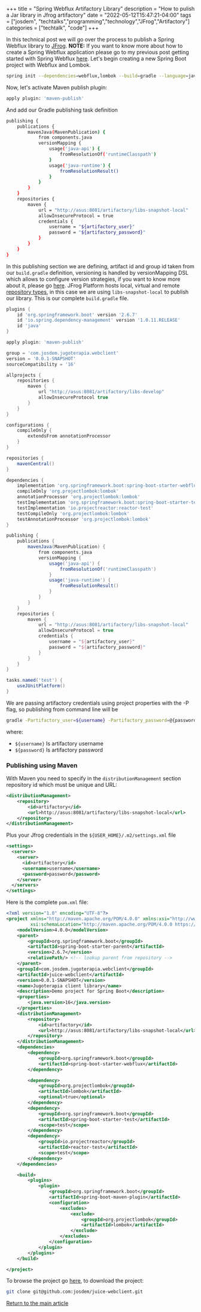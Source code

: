 +++
title =  "Spring Webflux Artifactory Library"
description = "How to pulish a Jar library in Jfrog artifactory"
date = "2022-05-12T15:47:21-04:00"
tags = ["josdem", "techtalks","programming","technology","JFrog","Artifactory"]
categories = ["techtalk", "code"]
+++

In this technical post we will go over the process to publish a Spring Webflux library to [JFrog](https://jfrog.com/). **NOTE:** If you want to know more about how to create a Spring Webflux application please go to my previous post getting started with Spring Webflux [here](/techtalk/spring/spring_webflux_basics). Let's begin creating a new Spring Boot project with Webflux and Lombok.

```bash
spring init --dependencies=webflux,lombok --build=gradle --language=java juice-webflux
```

Now, let's activate Maven publish plugin:

```bash
apply plugin: 'maven-publish'
```

And add our Gradle publishing task definition

```bash
publishing {
    publications {
        mavenJava(MavenPublication) {
            from components.java
            versionMapping {
                usage('java-api') {
                    fromResolutionOf('runtimeClasspath')
                }
                usage('java-runtime') {
                    fromResolutionResult()
                }
            }
        }
    }
    repositories {
        maven {
            url = "http://asus:8081/artifactory/libs-snapshot-local"
            allowInsecureProtocol = true
            credentials {
                username = "${artifactory_user}"
                password = "${artifactory_password}"
            }
        }
    }
}
```
In this publishing section we are defining, artifact id and group id taken from our `build.gradle` definition, versioning is handled by versionMapping DSL which allows to configure version strategies, if you want to know more about it, please go [here](https://docs.gradle.org/7.4.2/userguide/publishing_maven.html#publishing_maven:resolved_dependencies). JFrog Platform hosts local, virtual and remote [repository types](https://www.jfrog.com/confluence/display/JFROG/Repository+Management), in this case we are using `libs-snapshot-local` to publish our library. This is our complete `build.gradle` file.

```groovy
plugins {
    id 'org.springframework.boot' version '2.6.7'
    id 'io.spring.dependency-management' version '1.0.11.RELEASE'
    id 'java'
}

apply plugin: 'maven-publish'

group = 'com.josdem.jugoterapia.webclient'
version = '0.0.1-SNAPSHOT'
sourceCompatibility = '16'

allprojects {
    repositories {
        maven {
            url "http://asus:8081/artifactory/libs-develop"
            allowInsecureProtocol true
        }
    }
}

configurations {
    compileOnly {
        extendsFrom annotationProcessor
    }
}

repositories {
    mavenCentral()
}

dependencies {
    implementation 'org.springframework.boot:spring-boot-starter-webflux'
    compileOnly 'org.projectlombok:lombok'
    annotationProcessor 'org.projectlombok:lombok'
    testImplementation 'org.springframework.boot:spring-boot-starter-test'
    testImplementation 'io.projectreactor:reactor-test'
    testCompileOnly 'org.projectlombok:lombok'
    testAnnotationProcessor 'org.projectlombok:lombok'
}

publishing {
    publications {
        mavenJava(MavenPublication) {
            from components.java
            versionMapping {
                usage('java-api') {
                    fromResolutionOf('runtimeClasspath')
                }
                usage('java-runtime') {
                    fromResolutionResult()
                }
            }
        }
    }
    repositories {
        maven {
            url = "http://asus:8081/artifactory/libs-snapshot-local"
            allowInsecureProtocol = true
            credentials {
                username = "${artifactory_user}"
                password = "${artifactory_password}"
            }
        }
    }
}

tasks.named('test') {
    useJUnitPlatform()
}
```

We are passing artifactory credentials using project properties with the -P flag, so publishing from command line will be

```bash
gradle -Partifactory_user=${username} -Partifactory_password=@{password} publish
```

where:

- `${username}` Is artifactory username
- `${password}` Is artifactory password

### Publishing using Maven

With Maven you need to specify in the `distributionManagement` section repository id which must be unique and URL:

```xml
<distributionManagement>
    <repository>
        <id>artifactory</id>
        <url>http://asus:8081/artifactory/libs-snapshot-local</url>
    </repository>
</distributionManagement>
```

Plus your Jfrog credentials in the `${USER_HOME}/.m2/settings.xml` file

```xml
<settings>
  <servers>
    <server>
      <id>artifactory</id>
      <username>username</username>
      <password>password</password>
    </server>
  </servers>
</settings>
```

Here is the complete `pom.xml` file:

```xml
<?xml version="1.0" encoding="UTF-8"?>
<project xmlns="http://maven.apache.org/POM/4.0.0" xmlns:xsi="http://www.w3.org/2001/XMLSchema-instance"
         xsi:schemaLocation="http://maven.apache.org/POM/4.0.0 https://maven.apache.org/xsd/maven-4.0.0.xsd">
    <modelVersion>4.0.0</modelVersion>
    <parent>
        <groupId>org.springframework.boot</groupId>
        <artifactId>spring-boot-starter-parent</artifactId>
        <version>2.6.7</version>
        <relativePath/> <!-- lookup parent from repository -->
    </parent>
    <groupId>com.josdem.jugoterapia.webclient</groupId>
    <artifactId>juice-webclient</artifactId>
    <version>0.0.1-SNAPSHOT</version>
    <name>Jugoterapia client library</name>
    <description>Demo project for Spring Boot</description>
    <properties>
        <java.version>16</java.version>
    </properties>
    <distributionManagement>
        <repository>
            <id>artifactory</id>
            <url>http://asus:8081/artifactory/libs-snapshot-local</url>
        </repository>
    </distributionManagement>
    <dependencies>
        <dependency>
            <groupId>org.springframework.boot</groupId>
            <artifactId>spring-boot-starter-webflux</artifactId>
        </dependency>

        <dependency>
            <groupId>org.projectlombok</groupId>
            <artifactId>lombok</artifactId>
            <optional>true</optional>
        </dependency>
        <dependency>
            <groupId>org.springframework.boot</groupId>
            <artifactId>spring-boot-starter-test</artifactId>
            <scope>test</scope>
        </dependency>
        <dependency>
            <groupId>io.projectreactor</groupId>
            <artifactId>reactor-test</artifactId>
            <scope>test</scope>
        </dependency>
    </dependencies>

    <build>
        <plugins>
            <plugin>
                <groupId>org.springframework.boot</groupId>
                <artifactId>spring-boot-maven-plugin</artifactId>
                <configuration>
                    <excludes>
                        <exclude>
                            <groupId>org.projectlombok</groupId>
                            <artifactId>lombok</artifactId>
                        </exclude>
                    </excludes>
                </configuration>
            </plugin>
        </plugins>
    </build>

</project>
```

To browse the project go [here](https://github.com/josdem/juice-webclient), to download the project:

```bash
git clone git@github.com:josdem/juice-webclient.git
```

[Return to the main article](/techtalk/spring#Spring_Boot_Reactive)
